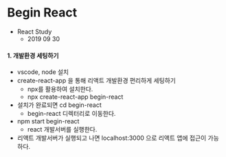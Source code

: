 # Begin React
- React Study 
    - 2019 09 30

#### 1. 개발환경 세팅하기
- vscode, node 설치
- create-react-app 을 통해 리액트 개발환경 편리하게 세팅하기
    - npx를 활용하여 설치한다.
    - npx create-react-app begin-react
- 설치가 완료되면 cd begin-react 
    - begin-react 디렉터리로 이동한다.
- npm start begin-react
    - react 개발서버를 실행한다.
- 리액트 개발서버가 실행되고 나면 localhost:3000 으로 리액트 앱에 접근이 가능하다.